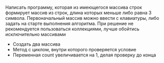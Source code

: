 Написать программу, которая из имеющегося массива строк формирует массив из строк, длина которых меньше либо равна 3 символа. Первоначальный массив можно ввести с клавиатуры, либо задать на старте выполнения алгоритма. При решение не рекомендуется пользоваться коллекциями, лучше обойтись исключительно массивами

* Создать два массива
* Метод с циклом, внутри которого проверяется условие
* Переменная count увеличивается на 1, делая проверку до конца 